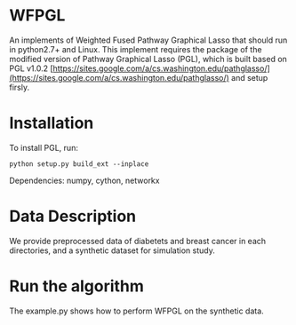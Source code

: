 # WFPGL

An implements of Weighted Fused Pathway Graphical Lasso that should run in python2.7+ and Linux.
This implement requires the package of the modified version of Pathway Graphical Lasso (PGL), which is built based on PGL v1.0.2 [https://sites.google.com/a/cs.washington.edu/pathglasso/](https://sites.google.com/a/cs.washington.edu/pathglasso/) and setup firsly.

# Installation
To install PGL, run:
```
python setup.py build_ext --inplace
```
Dependencies: numpy, cython, networkx

# Data Description
We provide preprocessed data of diabetets and breast cancer in each directories, and a synthetic dataset for simulation study.

# Run the algorithm
The example.py shows how to perform WFPGL on the synthetic data.
